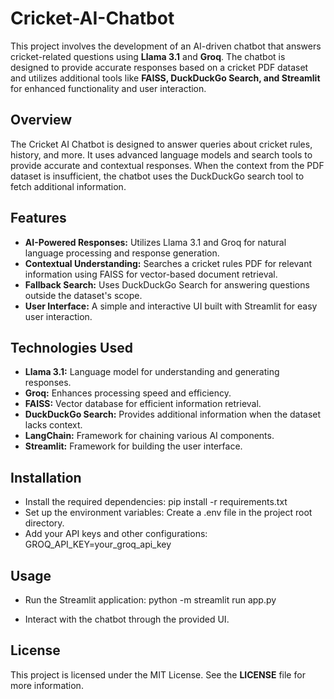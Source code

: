 # Cricket-AI-Chatbot

This project involves the development of an AI-driven chatbot that answers cricket-related questions using **Llama 3.1** and **Groq**. The chatbot is designed to provide accurate responses based on a cricket PDF dataset and utilizes additional tools like **FAISS, DuckDuckGo Search, and Streamlit** for enhanced functionality and user interaction.

## Overview

The Cricket AI Chatbot is designed to answer queries about cricket rules, history, and more. It uses advanced language models and search tools to provide accurate and contextual responses. When the context from the PDF dataset is insufficient, the chatbot uses the DuckDuckGo search tool to fetch additional information.

## Features

- **AI-Powered Responses:** Utilizes Llama 3.1 and Groq for natural language processing and response generation.
- **Contextual Understanding:** Searches a cricket rules PDF for relevant information using FAISS for vector-based document retrieval.
- **Fallback Search:** Uses DuckDuckGo Search for answering questions outside the dataset's scope.
- **User Interface:** A simple and interactive UI built with Streamlit for easy user interaction.

## Technologies Used
- **Llama 3.1:** Language model for understanding and generating responses.
- **Groq:** Enhances processing speed and efficiency.
- **FAISS:** Vector database for efficient information retrieval.
- **DuckDuckGo Search:** Provides additional information when the dataset lacks context.
- **LangChain:** Framework for chaining various AI components.
- **Streamlit:** Framework for building the user interface.

## Installation

- Install the required dependencies: pip install -r requirements.txt
- Set up the environment variables: Create a .env file in the project root directory.
- Add your API keys and other configurations: GROQ_API_KEY=your_groq_api_key
## Usage
- Run the Streamlit application:
python -m streamlit run app.py

- Interact with the chatbot through the provided UI.

## License
This project is licensed under the MIT License. See the **LICENSE** file for more information.
